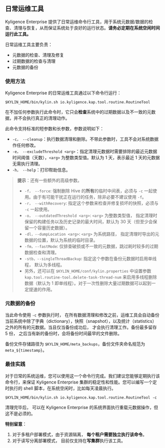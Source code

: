 ## 日常运维工具

Kyligence Enterprise 提供了日常运维命令行工具，用于系统元数据/数据的检查、清理与恢复，从而保证系统处于良好的运行状态。**请务必定期在系统空闲时间运行此工具。**

日常运维工具主要负责：
- 元数据的检查、清理及修复
- 过期数据的检查与清理
- 元数据的备份

### 使用方法

Kyligence Enterprise 的日常运维工具通过以下命令行运行：

```shell
$KYLIN_HOME/bin/kylin.sh io.kyligence.kap.tool.routine.RoutineTool
```

在不加任何参数执行此命令时，它只会**检查**系统中的过期数据以及不一致的元数据，并不会执行真正的清理动作。

此命令支持标准的短参数和长参数，参数说明如下：

- `-c， --cleanup`：执行数据清理和删除。不带此参数时，工具不会对系统数据作任何修改。
- `-e， --excludeThreshold <arg>`：指定清理元数据时需要排除的最近元数据时间阈值（天数），`<arg>` 为整数类型值。默认为 1 天，表示最近 1 天的元数据无需执行清理。
- `-h， --help`：打印帮助信息。

> **提示**：还有一些额外的高级参数。
>
> - `-f， --force`: 强制删除 Hive 的**所有**的临时中间表，必须与 `-c` 一起使用。由于有可能干扰正在运行的任务，除非必要不建议使用 `-f`。
> - `-r， --withRecovery`: 指定这个参数来检查并修复损坏的快照，必须与 `-c` 一起使用。
> - `-o， --outdatedThreshold <arg>`: `<arg>` 为整数类型值， 指定清理时保留的构建任务以及历史记录的最大时间，默认为 30 天（但至少会保留一个容量历史数据）。
> - `-dl，--dumpLocation <arg>`: `<arg>` 为系统路径， 指定清理时导出的元数据的位置，默认为系统的临时目录。
> - `-fm，--fastMode`: 仅排查破损或不一致的元数据，跳过耗时较多的过期数据检查和清理。
> - `-stb，--singleThreadBackup`: 指定这个参数在备份元数据时启用单线程， 默认为多线程。
> - 另外，还可以在 `$KYLIN_HOME/conf/kylin.properties` 中设置参数 `kap.tool.routine-tool.delete-task-thread-num` 来启用多线程删除数据（默认为 1 即单线程）。对于一次性删除大量过期数据可以起到一定提速的作用。


### 元数据的备份

当此命令使用 `-c` 参数执行时， 在所有数据清理和修改之前，运维工具会自动备份当前系统中除了字典（dictionary），快照（snapshot），以及统计（statistics）之外的所有的元数据。当且仅当备份成功后， 才会执行清理工作。备份最多留存 5 份， 之后当有新的备份时，会将备份时间最早的文件删除。

备份文件存储路径为 `$KYLIN_HOME/meta_backups`，备份文件夹命名规范为 `meta_${timestamp}`。

### 最佳实践

对于日常的系统运维，您可以使用这一个命令行完成。我们建议您能够定期执行该命令行，来保证 Kyligence Enterprise 集群的稳定性和性能。您可以编写一个定时执行的 shell 脚本，在系统空闲时，比如每天凌晨执行。

```shell
$KYLIN_HOME/bin/kylin.sh io.kyligence.kap.tool.routine.RoutineTool -c
```

清理完毕后， 可以在 Kyligence Enterprise 的系统界面执行重载元数据操作，但这不是必须的。

**特别留意**：

1. 对于多租户部署模式，由于资源隔离， **每个租户需要独立执行该命令**。
2. 对于读写分离部署模式， 目前仅支持在**写集群**执行该工具。

